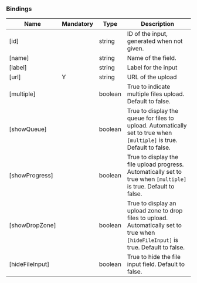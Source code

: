 ### Bindings
Name      | Mandatory | Type        | Description
--------- | --------- | ----------- | -----------
[id] | | string | ID of the input, generated when not given.
[name] | | string | Name of the field.
[label] |  | string | Label for the input
[url] | Y | string | URL of the upload
[multiple] |  | boolean | True to indicate multiple files upload. Default to false.
[showQueue] |  | boolean | True to display the queue for files to upload. Automatically set to true when `[multiple]` is true. Default to false.
[showProgress] |  | boolean | True to display the file upload progress. Automatically set to true when `[multiple]` is true. Default to false.
[showDropZone] |  | boolean | True to display an upload zone to drop files to upload. Automatically set to true when `[hideFileInput]` is true. Default to false.
[hideFileInput] |  | boolean | True to hide the file input field. Default to false.
